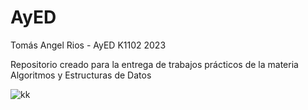# AyED
Tomás Angel Rios - AyED K1102 2023 

Repositorio creado para la entrega de trabajos prácticos de la materia Algoritmos y Estructuras de Datos

![kk](https://github.com/tommyrios/AyED/assets/104800900/15ecd162-5ca4-4004-a60c-9bb83e8f9408)
